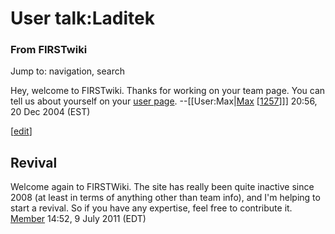 
# User talk:Laditek

### From FIRSTwiki

Jump to: navigation, search

Hey, welcome to FIRSTwiki. Thanks for working on your team page. You can tell
us about yourself on your [user page](/index.php/User:Laditek "User:Laditek"
). --[[User:Max|[Max](/index.php/User:Max "User:Max" ) [[1257](/index.php/1257
"1257" )]]] 20:56, 20 Dec 2004 (EST)

[[edit](/index.php?title=User_talk:Laditek&action=edit&section=1 "Edit
section: Revival" )]

## Revival

Welcome again to FIRSTWiki. The site has really been quite inactive since 2008
(at least in terms of anything other than team info), and I'm helping to start
a revival. So if you have any expertise, feel free to contribute it.
[Member](/index.php/User:Member "User:Member" ) 14:52, 9 July 2011 (EDT)

